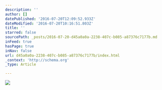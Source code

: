 ```yaml
---
description: ''
author: []
datePublished: '2016-07-20T12:09:52.933Z'
dateModified: '2016-07-20T10:16:51.803Z'
title: ''
starred: false
sourcePath: _posts/2016-07-20-d45a0a0a-2238-407c-b085-a87376c7177b.md
inFeed: true
hasPage: true
inNav: false
url: d45a0a0a-2238-407c-b085-a87376c7177b/index.html
_context: 'http://schema.org'
_type: Article

---
```

![](https://the-grid-user-content.s3-us-west-2.amazonaws.com/8eaba771-0f1b-4820-b10f-d7258b347e51.jpg)
